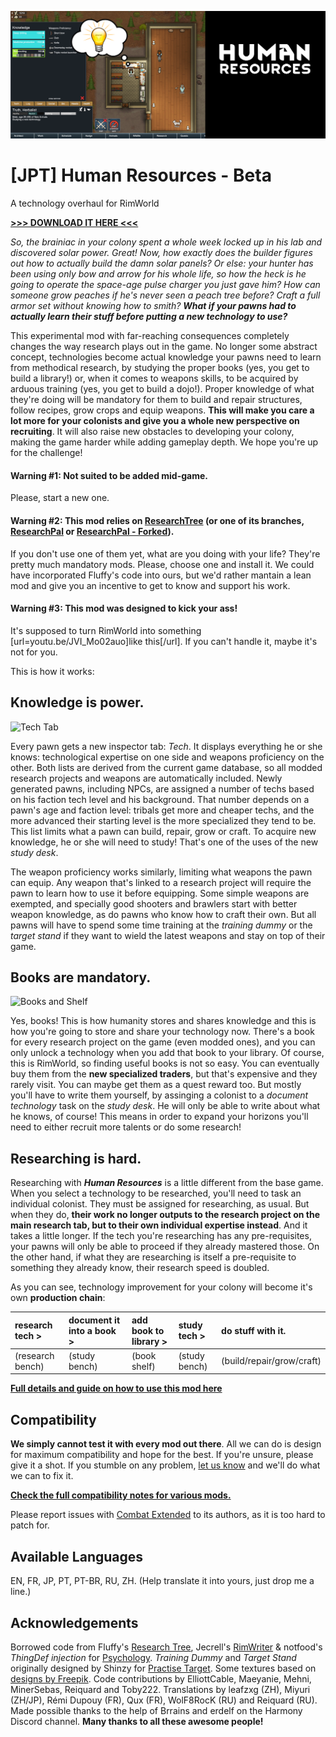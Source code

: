 ![Preview](About/Preview.png)

# [JPT] Human Resources - Beta
A technology overhaul for RimWorld 

[**>>> DOWNLOAD IT HERE <<<**](https://github.com/jptrrs/HumanResources/releases/latest)

_So, the brainiac in your colony spent a whole week locked up in his lab and discovered solar power. Great! Now, how exactly does the builder figures out how to actually build the damn solar panels? Or else: your hunter has been using only bow and arrow for his whole life, so how the heck is he going to operate the space-age pulse charger you just gave him? How can someone grow peaches if he's never seen a peach tree before? Craft a full armor set without knowing how to smith? **What if your pawns had to actually learn their stuff before putting a new technology to use?**_

This experimental mod with far-reaching consequences completely changes the way research plays out in the game. No longer some abstract concept, technologies become actual knowledge your pawns need to learn from methodical research, by studying the proper books (yes, you get to build a library!) or, when it comes to weapons skills, to be acquired by arduous training (yes, you get to build a dojo!). Proper knowledge of what they're doing will be mandatory for them to build and repair structures, follow recipes, grow crops and equip weapons. **This will make you care a lot more for your colonists and give you a whole new perspective on recruiting**. It will also raise new obstacles to developing your colony, making the game harder while adding gameplay depth. We hope you're up for the challenge!

#### Warning #1: Not suited to be added mid-game. 
Please, start a new one.

#### Warning #2: This mod relies on [ResearchTree](https://steamcommunity.com/sharedfiles/filedetails/?id=1266570759) (or one of its branches, [ResearchPal](https://steamcommunity.com/sharedfiles/filedetails/?id=946390822) or [ResearchPal - Forked](https://steamcommunity.com/sharedfiles/filedetails/?id=2351393394])). 
If you don't use one of them yet, what are you doing with your life? They're pretty much mandatory mods. Please, choose one and install it. We could have incorporated Fluffy's code into ours, but we'd rather mantain a lean mod and give you an incentive to get to know and support his work.

#### Warning #3: This mod was designed to kick your ass! 
It's supposed to turn RimWorld into something [url=youtu.be/JVI_Mo02auo]like this[/url]. If you can't handle it, maybe it's not for you.

This is how it works:

## Knowledge is **power.**
![Tech Tab](https://i.imgur.com/3kuHr7M.png)

Every pawn gets a new inspector tab: _Tech_. It displays everything he or she knows: technological expertise on one side and weapons proficiency on the other. Both lists are derived from the current game database, so all modded research projects and weapons are automatically included. Newly generated pawns, including NPCs, are assigned a number of techs based on his faction tech level and his background. That number depends on a pawn's age and faction level: tribals get more and cheaper techs, and the more advanced their starting level is the more specialized they tend to be. This list limits what a pawn can build, repair, grow or craft. To acquire new knowledge, he or she will need to study! That's one of the uses of the new _study desk_.

The weapon proficiency works similarly, limiting what weapons the pawn can equip. Any weapon that's linked to a research project will require the pawn to learn how to use it before equipping. Some simple weapons are exempted, and specially good shooters and brawlers start with better weapon knowledge, as do pawns who know how to craft their own. But all pawns will have to spend some time training at the _training dummy_ or the _target stand_ if they want to wield the latest weapons and stay on top of their game.

## Books are **mandatory.**
![Books and Shelf](https://i.imgur.com/2o9elHT.png)

Yes, books! This is how humanity stores and shares knowledge and this is how you're going to store and share your technology now. There's a book for every research project on the game (even modded ones), and you can only unlock a technology when you add that book to your library. Of course, this is RimWorld, so finding useful books is not so easy. You can eventually buy them from the **new specialized traders**, but that's expensive and they rarely visit. You can maybe get them as a quest reward too. But mostly you'll have to write them yourself, by assinging a colonist to a _document technology_ task on the _study desk_. He will only be able to write about what he knows, of course! This means in order to expand your horizons you'll need to either recruit more talents or do some research!

## Researching is **hard.**
Researching with _**Human Resources**_ is a little different from the base game. When you select a technology to be researched, you'll need to task an individual colonist. They must be assigned for researching, as usual. But when they do, **their work no longer outputs to the research project on the main research tab, but to their own individual expertise instead**. And it takes a little longer. If the tech you're researching has any pre-requisites, your pawns will only be able to proceed if they already mastered those. On the other hand, if what they are researching is itself a pre-requisite to something they already know, their research speed is doubled.

As you can see, technology improvement for your colony will become it's own **production chain**:

research tech > | document it into a book > | add book to library > | study tech > | do stuff with it.
:---|:---|:---|:---|:---
(research bench)|(study bench)|(book shelf)|(study bench)|(build/repair/grow/craft)

**[Full details and guide on how to use this mod here](https://github.com/jptrrs/HumanResources/wiki)**

<!--[![](https://i.imgur.com/EEgQ2Ss.png)](http://ko-fi.com/jptrrs)-->
## Compatibility
**We simply cannot test it with every mod out there**. All we can do is design for maximum compatibility and hope for the best. If you're unsure, please give it a shot. If you stumble on any problem, [let us know](https://steamcommunity.com/workshop/filedetails/discussion/2119687603/2295094308095765898/) and we'll do what we can to fix it.

**[Check the full compatibility notes for various mods.](https://github.com/jptrrs/HumanResources/wiki/Compatibility-Notes)**

Please report issues with [Combat Extended](steamcommunity.com/sharedfiles/filedetails/?id=1631756268) to its authors, as it is too hard to patch for.

## Available Languages
EN, FR, JP, PT, PT-BR, RU, ZH.
(Help translate it into yours, just drop me a line.)

## Acknowledgements
Borrowed code from Fluffy's [Research Tree](steamcommunity.com/sharedfiles/filedetails/946390822), Jecrell's [RimWriter](steamcommunity.com/sharedfiles/filedetails/1521844535) & notfood's *ThingDef injection* for [Psychology](steamcommunity.com/sharedfiles/filedetails/1552507180). *Training Dummy* and *Target Stand* originally designed by Shinzy for [Practise Target](steamcommunity.com/sharedfiles/filedetails/1737269778). Some textures based on [designs by Freepik](www.freepik.com). 
Code contributions by  ElliottCable, Maeyanie, Mehni, MinerSebas, Reiquard and Toby222.
Translations by leafzxg (ZH), Miyuri (ZH/JP), Rémi Dupouy (FR), Qux (FR), WolF8RocK (RU) and Reiquard (RU).
Made possible thanks to the help of Brrains and erdelf on the Harmony Discord channel.
**Many thanks to all these awesome people!**
